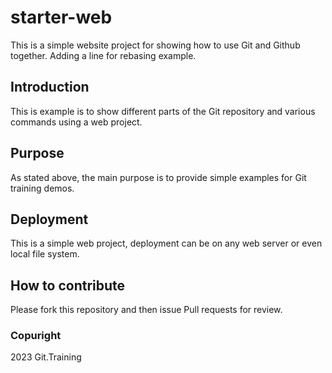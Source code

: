 # starter-web
This is a simple website project for 
showing how to use Git and Github together.
Adding a line for rebasing example.

## Introduction

This is example is to show different parts
of the Git repository and various commands 
using a web project.

## Purpose

As stated above, the main purpose is to 
provide simple examples for Git training
demos.

## Deployment

This is a simple web project, deployment
can be on any web server or even local
file system.

## How to contribute

Please fork this repository and then issue Pull requests for review.

### Copuright

2023 Git.Training